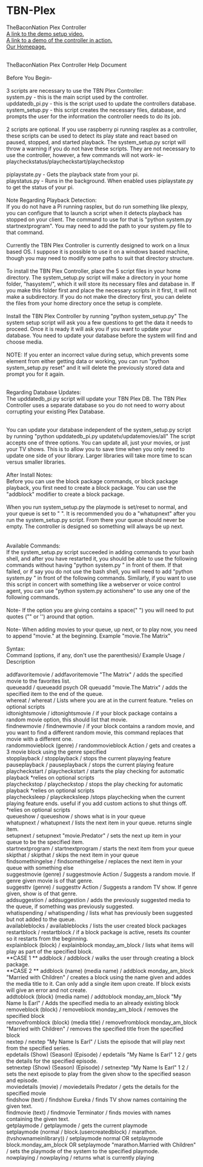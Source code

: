 # TBN-Plex
TheBaconNation Plex Controller
<br><a href = "https://youtu.be/woH-00-YOX0">A link to the demo setup video.</a>
<br><a href = "https://youtu.be/HRJbNHRQO6I">A link to a demo of the controller in action.</a>
<br><a href=  "http://thebaconnation.com">Our Homepage.</a>

<br>TheBaconNation Plex Controller Help Document
<br>
<br>Before You Begin-
<br>
<br>3 scripts are necessary to use the TBN Plex Controller:
<br>system.py - this is the main script used by the controller.
<br>upddatedb_pi.py - this is the script used to update the controllers database. 
<br>system_setup.py - this script creates the necessary files, database, and prompts the user for the information the controller needs to do its job. 
<br>
<br>2 scripts are optional. If you use raspberry pi running rasplex as a controller, these scripts can be used to detect its play state and react based on paused, stopped, and started playback. The system_setup.py script will throw a warning if you do not have these scripts. They are not necessary to use the controller, however, a few commands will not work- ie- playcheckstatus/playcheckstart/playcheckstop
<br>
<br>piplaystate.py - Gets the playback state from your pi.
<br>playstatus.py - Runs in the background. When enabled uses piplaystate.py to get the status of your pi. 
<br>
<br>Note Regarding Playback Detection:
<br>If you do not have a Pi running rasplex, but do run something like plexpy, you can configure that to launch a script when it detects playback has stopped on your client. The command to use for that is "python system.py startnextprogram". You may need to add the path to your system.py file to that command. 
<br>
<br>Currently the TBN Plex Controller is currently designed to work on a linux based OS. I suppose it is possible to use it on a windows based machine, though you may need to modify some paths to suit that directory structure.
<br>
<br>To install the TBN Plex Controller, place the 5 script files in your home directory. The system_setup.py script will make a directory in your home folder, "hasystem/", which it will store its necessary files and database in. If you make this folder first and place the necessary scripts in it first, it will not make a subdirectory. If you do not make the directory first, you can delete the files from your home directory once the setup is complete. 
<br>
<br>Install the TBN Plex Controller by running "python system_setup.py" The system setup script will ask you a few questions to get the data it needs to proceed. Once it is ready it will ask you if you want to update your database. You need to update your database before the system will find and choose media. 
<br>
<br>NOTE: If you enter an incorrect value during setup, which prevents some element from either getting data or working, you can run "python system_setup.py reset" and it will delete the previously stored data and prompt you for it again.  

<br>Regarding Database Updates:
<br>The upddatedb_pi.py script will update your TBN Plex DB. The TBN Plex Controller uses a separate database so you do not need to worry about corrupting your existing Plex Database. 

<br>You can update your database independent of the system_setup.py script by running "python upddatedb_pi.py updatetv/updatemovies/all" The script accepts one of three options. You can update all, just your movies, or just your TV shows. This is to allow you to save time when you only need to update one side of your library. Larger libraries will take more time to scan versus smaller libraries. 
<br>
<br>After Install Notes:
<br>Before you can use the block package commands, or block package playback, you first need to create a block package. You can use the "addblock" modifier to create a block package. 
<br>
<br>When you run system_setup.py the playmode is set/reset to normal, and your queue is set to " ". It is recommended you do a "whatupnext" after you run the system_setup.py script. From there your queue should never be empty. The controller is designed so something will always be up next. 
<br>
<br>
<br>Available Commands:
<br>If the system_setup.py script succeeded in adding commands to your bash shell, and after you have restarted it, you should be able to use the following commands without having "python system.py " in front of them. If that failed, or if say you do not use the bash shell, you will need to add "python system.py " in front of the following commands. Similarly, if you want to use this script in concert with something like a webserver or voice control agent, you can use "python system.py actionshere" to use any one of the following commands. 
<br>
<br>Note- If the option you are giving contains a space(" ") you will need to put quotes ("" or '') around that option. 
<br>
<br>Note- When adding movies to your queue, up next, or to play now, you need to append "movie." at the beginning. Example "movie.The Matrix"
<br>
<br>Syntax:
<br>Command (options, if any, don't use the parenthesis)/ Example Usage / Description
<br>
<br>addfavoritemovie / addfavoritemovie "The Matrix" / adds the specified movie to the favorites list.
<br>queueadd / queueadd psych OR queuadd "movie.The Matrix" / adds the specified item to the end of the queue.
<br>whereat / whereat / Lists where you are at in the current feature. *relies on optional scripts
<br>idtonightsmovie / idtonightsmovie / if your block package contains a random movie option, this should list that movie.
<br>findnewmovie / findnewmovie / if your block contains a random movie, and you want to find a different random movie, this command replaces that movie with a different one.
<br>randommovieblock (genre) / randommovieblock Action / gets and creates a 3 movie block using the genre specified
<br>stopplayback / stopplayback / stops the current playaying feature
<br>pauseplayback / pauseplayback / stops the current playing feature
<br>playcheckstart / playcheckstart / starts the play checking for automatic playback *relies on optional scripts
<br>playcheckstop / playcheckstop / stops the play checking for automatic playback *relies on optional scripts
<br>playchecksleep / playckecksleep /stops playchecking when the current playing feature ends. useful if you add custom actions to shut things off. *relies on optional scripts
<br>queueshow / queueshow / shows what is in your queue
<br>whatupnext / whatupnext / lists the next item in your queue. returns single item.
<br>setupnext / setupnext "movie.Predator" / sets the next up item in your queue to be the specified item.
<br>startnextprogram / startnextprogram / starts the next item from your queue
<br>skipthat / skipthat / skips the next item in your queue
<br>findsomethingelse / findsomethingelse / replaces the next item in your queue with something else
<br>suggestmovie (genre) / suggestmovie Action / Suggests a random movie. If genre given movie is of that genre.
<br>suggesttv (genre) / suggesttv Action / Suggests a random TV show. If genre given, show is of that genre. 
<br>addsuggestion / addsuggestion / adds the previously suggested media to the queue, if something was previously suggested. 
<br>whatispending / whatispending / lists what has previously been suggested but not added to the queue. 
<br>availableblocks / availableblocks / lists the user created block packages
<br>restartblock / restartblock / if a block package is active, resets its counter so it restarts from the beginning. 
<br>explainblock (block) / explainblock monday_am_block / lists what items will play as part of the specified block. 
<br>**CASE 1 ** addblock / addblock / walks the user through creating a block package. 
<br>**CASE 2 ** addblock (name) (media name) / addblock monday_am_block "Married with Children" / creates a block using the name given and addes the media title to it. Can only add a single item upon create. If block exists will give an error and not create. 
<br>addtoblock (block) (media name) / addtoblock monday_am_block "My Name Is Earl" / Adds the specified media to an already existing block
<br>removeblock (block) / removeblock monday_am_block / removes the specified block
<br>removefromblock (block) (media title) / removefromblock monday_am_block "Married with Children" / removes the specified title from the specified block
<br>nextep / nextep "My Name Is Earl" / Lists the episode that will play next from the specified series.
<br>epdetails (Show) (Season) (Episode) / epdetails "My Name Is Earl" 1 2 / gets the details for the specified episode.
<br>setnextep (Show) (Season) (Episode) / setnextep "My Name Is Earl" 1 2 / sets the next episode to play from the given show to the specified season and episode. 
<br>moviedetails (movie) / moviedetails Predator / gets the details for the specified movie
<br>findshow (text) / findshow Eureka / finds TV show names containing the given text.
<br>findmovie (text) / findmovie Terminator / finds movies with names containing the given text.
<br>getplaymode / getplaymode / gets the current playmode
<br>setplaymode (normal / block.(usercreatedblock) / marathon.(tvshownameinlibrary)) / setplaymode normal OR setplaymode block.monday_am_block OR setplaymode "marathon.Married with Children" / sets the playmode of the system to the specified playmode.
<br>nowplaying / nowplaying / returns what is currently playing

